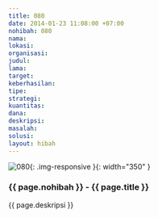 ```yaml
---
title: 080
date: 2014-01-23 11:08:00 +07:00
nohibah: 080
nama: 
lokasi: 
organisasi: 
judul: 
lama: 
target: 
keberhasilan: 
tipe: 
strategi: 
kuantitas: 
dana: 
deskripsi: 
masalah: 
solusi: 
layout: hibah
---
```


![080](/static/img/hibahcms/080.png){: .img-responsive }{: width="350" }

### {{ page.nohibah }} - {{ page.title }}

{{ page.deskripsi }}
